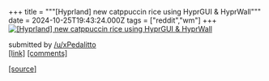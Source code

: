 +++
title = """[Hyprland] new catppuccin rice using HyprGUI & HyprWall"""
date = 2024-10-25T19:43:24.000Z
tags = ["reddit","wm"]
+++
[![[Hyprland] new catppuccin rice using HyprGUI & HyprWall](https://preview.redd.it/c3hmfoaghywd1.png?width=640&crop=smart&auto=webp&s=df74921fe0c63c28b0f1b570a721eef4d17e319d "[Hyprland] new catppuccin rice using HyprGUI & HyprWall")](https://www.reddit.com/r/unixporn/comments/1gc2vly/hyprland_new_catppuccin_rice_using_hyprgui/)

submitted by [/u/xPedalitto](https://www.reddit.com/user/xPedalitto)  
[\[link\]](https://i.redd.it/c3hmfoaghywd1.png) [\[comments\]](https://www.reddit.com/r/unixporn/comments/1gc2vly/hyprland_new_catppuccin_rice_using_hyprgui/)

[[source]](https://www.reddit.com/r/unixporn/comments/1gc2vly/hyprland_new_catppuccin_rice_using_hyprgui/)
